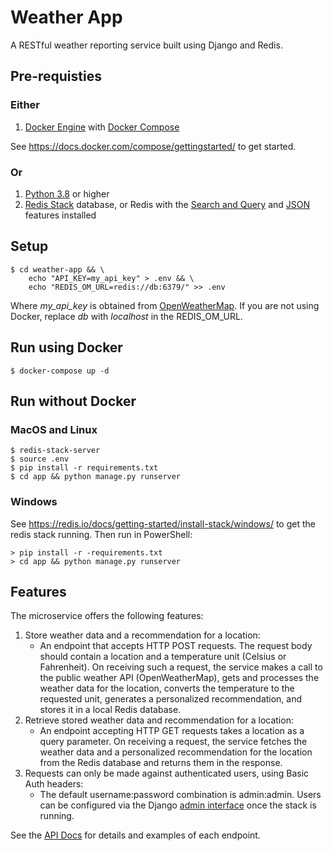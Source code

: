 # Weather App
A RESTful weather reporting service built using Django and Redis. 
## Pre-requisties

### Either 
 
1. <a href="https://docs.docker.com/get-docker/">Docker Engine</a> with <a href="https://docs.docker.com/compose/install/">Docker Compose</a>

See <a> https://docs.docker.com/compose/gettingstarted/</a> to get started.

### Or
1. [Python 3.8](https://www.python.org/downloads/)</a> or higher
2. [Redis Stack](https://redis.io/docs/getting-started/install-stack/) database, or Redis with the [Search and Query](https://redis.io/docs/stack/search/) and [JSON](https://redis.io/docs/stack/json/) features installed


## Setup
```
$ cd weather-app && \
    echo "API_KEY=my_api_key" > .env && \
    echo "REDIS_OM_URL=redis://db:6379/" >> .env
```
Where _my_api_key_ is obtained from [OpenWeatherMap](https://openweathermap.org/appid). If you are not using Docker, replace _db_ with _localhost_ in the REDIS_OM_URL.   

## Run using Docker

```
$ docker-compose up -d 
```

## Run without Docker 
###  MacOS and Linux
```
$ redis-stack-server
$ source .env
$ pip install -r requirements.txt 
$ cd app && python manage.py runserver
```
### Windows
See https://redis.io/docs/getting-started/install-stack/windows/ to get the redis stack running. Then run in PowerShell:
```
> pip install -r -requirements.txt
> cd app && python manage.py runserver
```
<h2>Features</h2>
The microservice offers the following features:

1. Store weather data and a recommendation for a location: 
   + An endpoint that accepts HTTP POST requests. The request body should contain a location and a temperature unit (Celsius or Fahrenheit). On receiving such a request, the service makes a call to the public weather API (OpenWeatherMap), gets and processes the weather data for the location, converts the temperature to the requested unit, generates a personalized recommendation, and stores it in a local Redis database.
2. Retrieve stored weather data and recommendation for a location: 
   - An endpoint accepting HTTP GET requests takes a location as a query parameter. On receiving a request, the service fetches the weather data and a personalized recommendation for the location from the Redis database and returns them in the response.
3. Requests can only be made against authenticated users, using Basic Auth headers: 
   - The default username:password combination is admin:admin. Users can be configured via the Django [admin interface](127.0.0.1:8000/admin) once the stack is running.

See the [API Docs](https://documenter.getpostman.com/view/25169042/2s9YRB1BLc) for details and examples of each endpoint.

